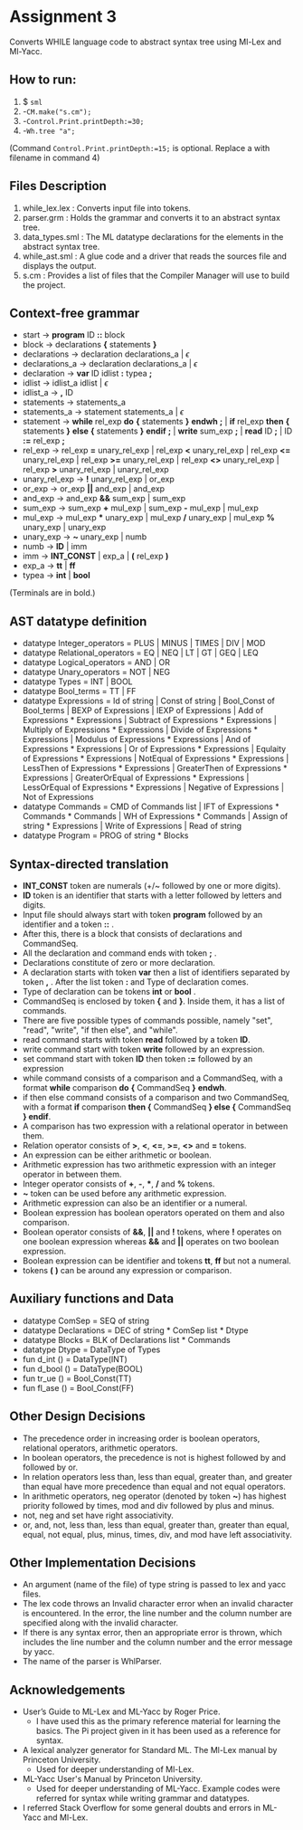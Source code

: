 # Assignment 3

Converts WHILE language code to abstract syntax tree using Ml-Lex and Ml-Yacc.


## How to run:

1. $ `sml`
2. -`CM.make("s.cm");`
3. -`Control.Print.printDepth:=30;`
4. -`Wh.tree "a";`

(Command `Control.Print.printDepth:=15;` is optional. Replace a with filename in command 4)


## Files Description

1. while_lex.lex    : Converts input file into tokens.
2. parser.grm       : Holds the grammar and converts it to an abstract syntax tree.
3. data_types.sml   : The ML datatype declarations for the elements in the abstract syntax tree.
4. while_ast.sml    : A glue code and a driver that reads the sources file and displays the output.
5. s.cm             : Provides a list of files that the Compiler Manager will use to build the project.

## Context-free grammar

* start  $\rightarrow$  **program** ID **::** block
* block  $\rightarrow$  declarations **{** statements **}**
* declarations  $\rightarrow$  declaration declarations_a  |   $\epsilon$
* declarations_a  $\rightarrow$  declaration declarations_a | $\epsilon$
* declaration  $\rightarrow$  **var** ID idlist **:** typea **;**
* idlist  $\rightarrow$  idlist_a idlist  |   $\epsilon$
* idlist_a  $\rightarrow$  **,** ID
* statements  $\rightarrow$  statements_a
* statements_a  $\rightarrow$  statement statements_a     |    $\epsilon$
* statement $\rightarrow$   **while** rel_exp **do** **{** statements **}** **endwh** **;**    |    **if** rel_exp **then** **{** statements **}** **else** **{** statements **}** **endif** **;**   |   **write** sum_exp **;**     |  **read** ID **;**    |  ID **:=** rel_exp **;**
* rel_exp $\rightarrow$ rel_exp **=** unary_rel_exp | rel_exp **<** unary_rel_exp   | rel_exp **<=** unary_rel_exp  | rel_exp **>=** unary_rel_exp  | rel_exp **<>** unary_rel_exp  | rel_exp **>** unary_rel_exp   | unary_rel_exp               
* unary_rel_exp $\rightarrow$ **!** unary_rel_exp  | or_exp 
* or_exp $\rightarrow$ or_exp **||** and_exp    | and_exp
* and_exp $\rightarrow$ and_exp **&&** sum_exp | sum_exp 
* sum_exp $\rightarrow$ sum_exp **+** mul_exp    | sum_exp **-** mul_exp        | mul_exp                   
* mul_exp $\rightarrow$ mul_exp **\*** unary_exp    | mul_exp **/** unary_exp   | mul_exp **%** unary_exp   | unary_exp                 
* unary_exp $\rightarrow$ **~** unary_exp  | numb           
* numb $\rightarrow$ **ID** | imm
* imm $\rightarrow$ **INT_CONST** | exp_a  | **(** rel_exp **)** 
* exp_a $\rightarrow$ **tt** | **ff**
* typea $\rightarrow$ **int** | **bool**

(Terminals are in bold.)


## AST datatype definition

* datatype Integer_operators =  PLUS    | MINUS | TIMES | DIV | MOD
* datatype Relational_operators = EQ    | NEQ   | LT    | GT    | GEQ   | LEQ
* datatype Logical_operators = AND  | OR
* datatype Unary_operators =   NOT | NEG
* datatype Types = INT | BOOL
* datatype Bool_terms = TT | FF
* datatype Expressions  = Id       of string | Const    of string | Bool_Const  of Bool_terms | BEXP     of Expressions | IEXP     of Expressions | Add     of Expressions * Expressions | Subtract     of Expressions * Expressions | Multiply     of Expressions * Expressions | Divide     of Expressions * Expressions | Modulus     of Expressions * Expressions | And     of Expressions * Expressions | Or     of Expressions * Expressions | Equlaity     of Expressions * Expressions | NotEqual     of Expressions * Expressions | LessThen     of Expressions * Expressions | GreaterThen     of Expressions * Expressions | GreaterOrEqual     of Expressions * Expressions | LessOrEqual     of Expressions * Expressions | Negative        of Expressions | Not        of Expressions
* datatype Commands =    CMD of Commands list | IFT of Expressions * Commands * Commands | WH of Expressions * Commands | Assign of string * Expressions | Write of Expressions | Read of string
* datatype Program = PROG of string * Blocks


## Syntax-directed translation

* **INT_CONST** token are numerals (+/~ followed by one or more digits).
* **ID** token is an identifier that starts with a letter followed by letters and digits.
* Input file should always start with token **program** followed by an identifier and a token **::** .
* After this, there is a block that consists of declarations and CommandSeq.
* All the declaration and command ends with token **;** .
* Declarations constitute of zero or more declaration.
* A declaration starts with token **var** then a list of identifiers separated by token **,** . After the list token **:** and Type of declaration comes.
* Type of declaration can be tokens **int** or **bool** .
* CommandSeq is enclosed by token **{** and **}**. Inside them, it has a list of commands.
* There are five possible types of commands possible, namely "set", "read", "write", "if then else", and "while".
* read command starts with token **read** followed by a token **ID**.
* write command start with token **write** followed by an expression.
* set command start with token **ID** then token **:=** followed by an expression
* while command consists of a comparison and a CommandSeq, with a format **while** comparison **do** **{** CommandSeq **}** **endwh**.
* if then else command consists of a comparison and two CommandSeq, with a format **if** comparison **then {** CommandSeq **} else {** CommandSeq **} endif**.
* A comparison has two expression with a relational operator in between them.
* Relation operator consists of **>**, **<**, **<=**, **>=**, **<>** and **=** tokens.
* An expression can be either arithmetic or boolean.
* Arithmetic expression has two arithmetic expression with an integer operator in between them.
* Integer operator consists of **+**, **-**, **\***, **/** and **%** tokens.
* **~** token can be used before any arithmetic expression.
* Arithmetic expression can also be an identifier or a numeral.
* Boolean expression has boolean operators operated on them and also comparison.
* Boolean operator consists of **&&**, **||** and **!** tokens, where **!** operates on one boolean expression whereas **&&** and **||** operates on two boolean expression.
* Boolean expression can be identifier and tokens **tt**, **ff** but not a numeral.
* tokens **(** **)** can be around any expression or comparison.


## Auxiliary functions and Data

* datatype ComSep = SEQ of string
* datatype Declarations = DEC of string * ComSep list * Dtype
* datatype Blocks = BLK of Declarations list * Commands
* datatype Dtype = DataType of Types
* fun d_int () = DataType(INT)
* fun d_bool () = DataType(BOOL)
* fun tr_ue () =  Bool_Const(TT)
* fun fl_ase () =  Bool_Const(FF)

## Other Design Decisions

* The precedence order in increasing order is boolean operators, relational operators, arithmetic operators.
* In boolean operators, the precedence is not is highest followed by and followed by or.
* In relation operators less than, less than equal, greater than, and greater than equal have more precedence than equal and not equal operators.
* In arithmetic operators, neg operator (denoted by token **~**) has highest priority followed by times, mod and div followed by plus and minus.
* not, neg and set have right associativity.
* or, and, not, less than, less than equal, greater than, greater than equal, equal, not equal, plus, minus, times, div, and mod have left associativity.


## Other Implementation Decisions

* An argument (name of the file) of type string is passed to lex and yacc files.
* The lex code throws an Invalid character error when an invalid character is encountered. In the error, the line number and the column number are specified along with the invalid character.
* If there is any syntax error, then an appropriate error is thrown, which includes the line number and the column number and the error message by yacc.
* The name of the parser is WhlParser.


## Acknowledgements

* User’s Guide to ML-Lex and ML-Yacc by Roger Price.
    - I have used this as the primary reference material for learning the basics. The Pi project given in it has been used as a reference for syntax.
* A lexical analyzer generator for Standard ML. The Ml-Lex manual by Princeton University.
    - Used for deeper understanding of Ml-Lex.
* ML-Yacc User's Manual by Princeton University.
    - Used for deeper understanding of ML-Yacc. Example codes were referred for syntax while writing grammar and datatypes.
* I referred Stack Overflow for some general doubts and errors in ML-Yacc and Ml-Lex.
